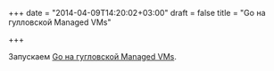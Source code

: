 +++
date = "2014-04-09T14:20:02+03:00"
draft = false
title = "Go на гулловской Managed VMs"

+++

<p>Запускаем <a href="https://groups.google.com/forum/#!topic/google-appengine-go/nFpBkdoNHWw">Go на гугловской Managed VMs</a>.</p>

